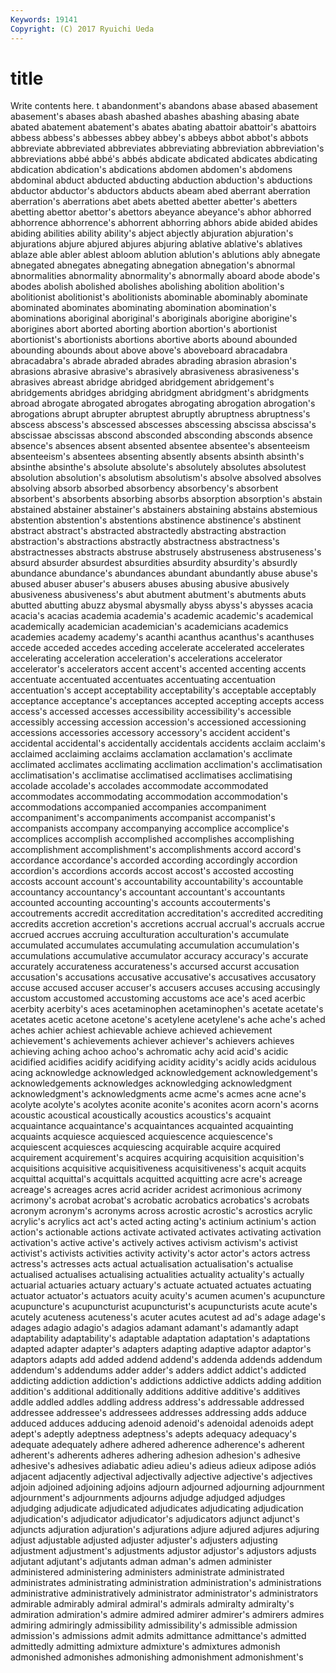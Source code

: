 ```yaml
---
Keywords: 19141 
Copyright: (C) 2017 Ryuichi Ueda
---
```


# title

Write contents here.
t abandonment's abandons abase abased
abasement abasement's abases abash abashed abashes abashing abasing abate abated
abatement abatement's abates abating abattoir abattoir's abattoirs abbess abbess's abbesses
abbey abbey's abbeys abbot abbot's abbots abbreviate abbreviated abbreviates abbreviating
abbreviation abbreviation's abbreviations abbé abbé's abbés abdicate abdicated abdicates abdicating
abdication abdication's abdications abdomen abdomen's abdomens abdominal abduct abducted abducting
abduction abduction's abductions abductor abductor's abductors abducts abeam abed aberrant
aberration aberration's aberrations abet abets abetted abetter abetter's abetters abetting
abettor abettor's abettors abeyance abeyance's abhor abhorred abhorrence abhorrence's abhorrent
abhorring abhors abide abided abides abiding abilities ability ability's abject
abjectly abjuration abjuration's abjurations abjure abjured abjures abjuring ablative ablative's
ablatives ablaze able abler ablest abloom ablution ablution's ablutions ably
abnegate abnegated abnegates abnegating abnegation abnegation's abnormal abnormalities abnormality abnormality's
abnormally aboard abode abode's abodes abolish abolished abolishes abolishing abolition
abolition's abolitionist abolitionist's abolitionists abominable abominably abominate abominated abominates abominating
abomination abomination's abominations aboriginal aboriginal's aboriginals aborigine aborigine's aborigines abort
aborted aborting abortion abortion's abortionist abortionist's abortionists abortions abortive aborts
abound abounded abounding abounds about above above's aboveboard abracadabra abracadabra's
abrade abraded abrades abrading abrasion abrasion's abrasions abrasive abrasive's abrasively
abrasiveness abrasiveness's abrasives abreast abridge abridged abridgement abridgement's abridgements abridges
abridging abridgment abridgment's abridgments abroad abrogate abrogated abrogates abrogating abrogation
abrogation's abrogations abrupt abrupter abruptest abruptly abruptness abruptness's abscess abscess's
abscessed abscesses abscessing abscissa abscissa's abscissae abscissas abscond absconded absconding
absconds absence absence's absences absent absented absentee absentee's absenteeism absenteeism's
absentees absenting absently absents absinth absinth's absinthe absinthe's absolute absolute's
absolutely absolutes absolutest absolution absolution's absolutism absolutism's absolve absolved absolves
absolving absorb absorbed absorbency absorbency's absorbent absorbent's absorbents absorbing absorbs
absorption absorption's abstain abstained abstainer abstainer's abstainers abstaining abstains abstemious
abstention abstention's abstentions abstinence abstinence's abstinent abstract abstract's abstracted abstractedly
abstracting abstraction abstraction's abstractions abstractly abstractness abstractness's abstractnesses abstracts abstruse
abstrusely abstruseness abstruseness's absurd absurder absurdest absurdities absurdity absurdity's absurdly
abundance abundance's abundances abundant abundantly abuse abuse's abused abuser abuser's
abusers abuses abusing abusive abusively abusiveness abusiveness's abut abutment abutment's
abutments abuts abutted abutting abuzz abysmal abysmally abyss abyss's abysses
acacia acacia's acacias academia academia's academic academic's academical academically academician
academician's academicians academics academies academy academy's acanthi acanthus acanthus's acanthuses
accede acceded accedes acceding accelerate accelerated accelerates accelerating acceleration acceleration's
accelerations accelerator accelerator's accelerators accent accent's accented accenting accents accentuate
accentuated accentuates accentuating accentuation accentuation's accept acceptability acceptability's acceptable acceptably
acceptance acceptance's acceptances accepted accepting accepts access access's accessed accesses
accessibility accessibility's accessible accessibly accessing accession accession's accessioned accessioning accessions
accessories accessory accessory's accident accident's accidental accidental's accidentally accidentals accidents
acclaim acclaim's acclaimed acclaiming acclaims acclamation acclamation's acclimate acclimated acclimates
acclimating acclimation acclimation's acclimatisation acclimatisation's acclimatise acclimatised acclimatises acclimatising accolade
accolade's accolades accommodate accommodated accommodates accommodating accommodation accommodation's accommodations accompanied
accompanies accompaniment accompaniment's accompaniments accompanist accompanist's accompanists accompany accompanying accomplice
accomplice's accomplices accomplish accomplished accomplishes accomplishing accomplishment accomplishment's accomplishments accord
accord's accordance accordance's accorded according accordingly accordion accordion's accordions accords
accost accost's accosted accosting accosts account account's accountability accountability's accountable
accountancy accountancy's accountant accountant's accountants accounted accounting accounting's accounts accouterments's
accoutrements accredit accreditation accreditation's accredited accrediting accredits accretion accretion's accretions
accrual accrual's accruals accrue accrued accrues accruing acculturation acculturation's accumulate
accumulated accumulates accumulating accumulation accumulation's accumulations accumulative accumulator accuracy accuracy's
accurate accurately accurateness accurateness's accursed accurst accusation accusation's accusations accusative
accusative's accusatives accusatory accuse accused accuser accuser's accusers accuses accusing
accusingly accustom accustomed accustoming accustoms ace ace's aced acerbic acerbity
acerbity's aces acetaminophen acetaminophen's acetate acetate's acetates acetic acetone acetone's
acetylene acetylene's ache ache's ached aches achier achiest achievable achieve
achieved achievement achievement's achievements achiever achiever's achievers achieves achieving aching
achoo achoo's achromatic achy acid acid's acidic acidified acidifies acidify
acidifying acidity acidity's acidly acids acidulous acing acknowledge acknowledged acknowledgement
acknowledgement's acknowledgements acknowledges acknowledging acknowledgment acknowledgment's acknowledgments acme acme's acmes
acne acne's acolyte acolyte's acolytes aconite aconite's aconites acorn acorn's
acorns acoustic acoustical acoustically acoustics acoustics's acquaint acquaintance acquaintance's acquaintances
acquainted acquainting acquaints acquiesce acquiesced acquiescence acquiescence's acquiescent acquiesces acquiescing
acquirable acquire acquired acquirement acquirement's acquires acquiring acquisition acquisition's acquisitions
acquisitive acquisitiveness acquisitiveness's acquit acquits acquittal acquittal's acquittals acquitted acquitting
acre acre's acreage acreage's acreages acres acrid acrider acridest acrimonious
acrimony acrimony's acrobat acrobat's acrobatic acrobatics acrobatics's acrobats acronym acronym's
acronyms across acrostic acrostic's acrostics acrylic acrylic's acrylics act act's
acted acting acting's actinium actinium's action action's actionable actions activate
activated activates activating activation activation's active active's actively actives activism
activism's activist activist's activists activities activity activity's actor actor's actors
actress actress's actresses acts actual actualisation actualisation's actualise actualised actualises
actualising actualities actuality actuality's actually actuarial actuaries actuary actuary's actuate
actuated actuates actuating actuator actuator's actuators acuity acuity's acumen acumen's
acupuncture acupuncture's acupuncturist acupuncturist's acupuncturists acute acute's acutely acuteness acuteness's
acuter acutes acutest ad ad's adage adage's adages adagio adagio's
adagios adamant adamant's adamantly adapt adaptability adaptability's adaptable adaptation adaptation's
adaptations adapted adapter adapter's adapters adapting adaptive adaptor adaptor's adaptors
adapts add added addend addend's addenda addends addendum addendum's addendums
adder adder's adders addict addict's addicted addicting addiction addiction's addictions
addictive addicts adding addition addition's additional additionally additions additive additive's
additives addle addled addles addling address address's addressable addressed addressee
addressee's addressees addresses addressing adds adduce adduced adduces adducing adenoid
adenoid's adenoidal adenoids adept adept's adeptly adeptness adeptness's adepts adequacy
adequacy's adequate adequately adhere adhered adherence adherence's adherent adherent's adherents
adheres adhering adhesion adhesion's adhesive adhesive's adhesives adiabatic adieu adieu's
adieus adieux adipose adiós adjacent adjacently adjectival adjectivally adjective adjective's
adjectives adjoin adjoined adjoining adjoins adjourn adjourned adjourning adjournment adjournment's
adjournments adjourns adjudge adjudged adjudges adjudging adjudicate adjudicated adjudicates adjudicating
adjudication adjudication's adjudicator adjudicator's adjudicators adjunct adjunct's adjuncts adjuration adjuration's
adjurations adjure adjured adjures adjuring adjust adjustable adjusted adjuster adjuster's
adjusters adjusting adjustment adjustment's adjustments adjustor adjustor's adjustors adjusts adjutant
adjutant's adjutants adman adman's admen administer administered administering administers administrate
administrated administrates administrating administration administration's administrations administrative administratively administrator administrator's
administrators admirable admirably admiral admiral's admirals admiralty admiralty's admiration admiration's
admire admired admirer admirer's admirers admires admiring admiringly admissibility admissibility's
admissible admission admission's admissions admit admits admittance admittance's admitted admittedly
admitting admixture admixture's admixtures admonish admonished admonishes admonishing admonishment admonishment's
